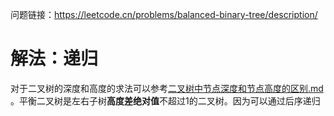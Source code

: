 问题链接：https://leetcode.cn/problems/balanced-binary-tree/description/

# 解法：递归

对于二叉树的深度和高度的求法可以参考[二叉树中节点深度和节点高度的区别.md
](https://github.com/SakuraMayAi/Tricks-of-Programming/blob/main/Data%20Structure/%E4%BA%8C%E5%8F%89%E6%A0%91%E4%B8%AD%E8%8A%82%E7%82%B9%E6%B7%B1%E5%BA%A6%E5%92%8C%E8%8A%82%E7%82%B9%E9%AB%98%E5%BA%A6%E7%9A%84%E5%8C%BA%E5%88%AB.md)。平衡二叉树是左右子树**高度差绝对值**不超过1的二叉树。因为可以通过后序递归

